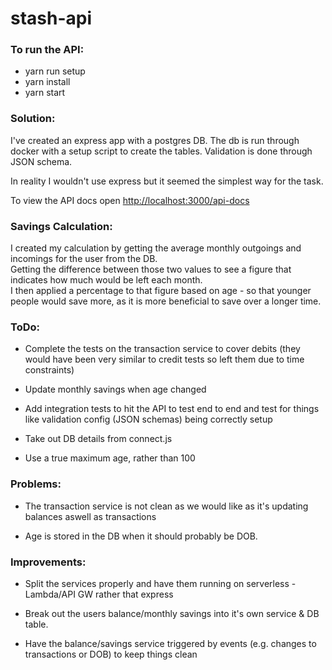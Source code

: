 # stash-api

### To run the API:

- yarn run setup
- yarn install
- yarn start

### Solution:

I've created an express app with a postgres DB. 
The db is run through docker with a setup script to create the tables. 
Validation is done through JSON schema.

In reality I wouldn't use express but it seemed the simplest way for the task.

To view the API docs open [http://localhost:3000/api-docs](http://localhost:3000/api-docs)

### Savings Calculation:

I created my calculation by getting the average monthly outgoings and incomings for the user from the DB.  
Getting the difference between those two values to see a figure that indicates how much would be left each month.  
I then applied a percentage to that figure based on age - so that younger people would save more, as it is more beneficial
to save over a longer time.

### ToDo:

- Complete the tests on the transaction service to cover debits 
(they would have been very similar to credit tests so left them due to time constraints)

- Update monthly savings when age changed

- Add integration tests to hit the API to test end to end and test for things like validation config (JSON schemas) 
being correctly setup

- Take out DB details from connect.js 

- Use a true maximum age, rather than 100

### Problems:

- The transaction service is not clean as we would like as it's updating balances aswell as transactions

- Age is stored in the DB when it should probably be DOB. 

### Improvements:

- Split the services properly and have them running on serverless - Lambda/API GW rather that express

- Break out the users balance/monthly savings into it's own service & DB table. 

- Have the balance/savings service triggered by events (e.g. changes to transactions or DOB) to keep things clean
